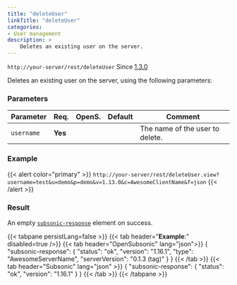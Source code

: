 ```yaml
---
title: "deleteUser"
linkTitle: "deleteUser"
categories:
- User management
description: >
    Deletes an existing user on the server.
---
```


`http://your-server/rest/deleteUser` Since [1.3.0](../../subsonic-versions)

Deletes an existing user on the server, using the following parameters:

### Parameters

| Parameter | Req. | OpenS. | Default | Comment |
| --- | --- | --- | --- | --- |
| `username` | **Yes** |  |    | The name of the user to delete. |

### Example

{{< alert color="primary" >}} `http://your-server/rest/deleteUser.view?username=test&u=demo&p=demo&v=1.13.0&c=AwesomeClientName&f=json` {{< /alert >}}

### Result

An empty [`subsonic-response`](../../responses/subsonic-response) element on success.

{{< tabpane persistLang=false >}}
{{< tab header="**Example**:" disabled=true />}}
{{< tab header="OpenSubsonic" lang="json">}}
{
  "subsonic-response": {
    "status": "ok",
    "version": "1.16.1",
    "type": "AwesomeServerName",
    "serverVersion": "0.1.3 (tag)"
  }
}
{{< /tab >}}
{{< tab header="Subsonic" lang="json" >}}
{
  "subsonic-response": {
    "status": "ok",
    "version": "1.16.1"
  }
}
{{< /tab >}}
{{< /tabpane >}}
